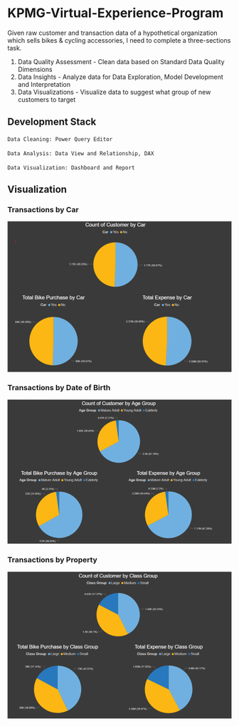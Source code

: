 # KPMG-Virtual-Experience-Program
Given raw customer and transaction data of a hypothetical organization which sells bikes & cycling accessories, I need to complete a three-sections task.
1. Data Quality Assessment - Clean data based on Standard Data Quality Dimensions
2. Data Insights - Analyze data for Data Exploration, Model Development and Interpretation
3. Data Visualizations - Visualize data to suggest what group of new customers to target


## Development Stack
```
Data Cleaning: Power Query Editor

Data Analysis: Data View and Relationship, DAX

Data Visualization: Dashboard and Report 
```


## Visualization

### Transactions by Car
![Transactions by Car](https://github.com/Yrh7383111/KPMG-Data-Analytics-Virtual-Internship/blob/master/Visualizations/Transactions%20by%20Car.png)

### Transactions by Date of Birth
![Transactions by Date of Birth](https://github.com/Yrh7383111/KPMG-Data-Analytics-Virtual-Internship/blob/master/Visualizations/Transactions%20by%20DOB.png)

### Transactions by Property
![Transactions by Property](https://github.com/Yrh7383111/KPMG-Data-Analytics-Virtual-Internship/blob/master/Visualizations/Transactions%20by%20Property.png)
